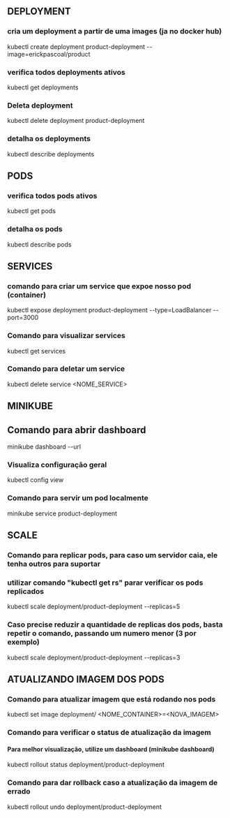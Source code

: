 ## DEPLOYMENT
### cria um deployment a partir de uma images (ja no docker hub)
kubectl create deployment product-deployment --image=erickpascoal/product 

### verifica todos deployments ativos
kubectl get deployments

### Deleta deployment
kubectl delete deployment product-deployment

### detalha os deployments
kubectl describe deployments

## PODS
### verifica todos pods ativos
kubectl get pods

### detalha os pods
kubectl describe pods



## SERVICES
### comando para criar um service que expoe nosso pod (container)
kubectl expose deployment product-deployment --type=LoadBalancer --port=3000

### Comando para visualizar services
kubectl get services

### Comando para deletar um service
kubectl delete service <NOME_SERVICE>


## MINIKUBE

## Comando para abrir dashboard
minikube dashboard --url 

### Visualiza configuração geral
kubectl config view

### Comando para servir um pod localmente
minikube service product-deployment


##  SCALE
### Comando para replicar pods, para caso um servidor caia, ele tenha outros para suportar
### utilizar comando "kubectl get rs" parar verificar os pods replicados
kubectl scale deployment/product-deployment --replicas=5

### Caso precise reduzir a quantidade de replicas dos pods, basta repetir o comando, passando um numero menor (3 por exemplo)
kubectl scale deployment/product-deployment --replicas=3


## ATUALIZANDO IMAGEM DOS PODS
### Comando para atualizar imagem que está rodando nos pods
kubectl set image deployment/<NOME> <NOME_CONTAINER>=<NOVA_IMAGEM>

### Comando para verificar o status de atualização da imagem
#### Para melhor visualização, utilize um dashboard (minikube dashboard)
 kubectl rollout status deployment/product-deployment

### Comando para dar rollback caso a atualização da imagem de errado
kubectl rollout undo deployment/product-deployment 



